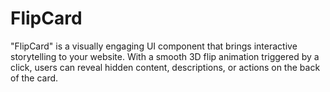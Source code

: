 # FlipCard
"FlipCard" is a visually engaging UI component that brings interactive storytelling to your website. With a smooth 3D flip animation triggered by a click, users can reveal hidden content, descriptions, or actions on the back of the card.
